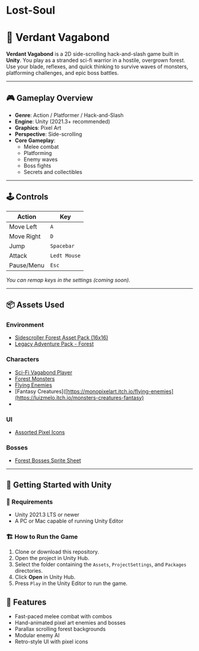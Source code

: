 # Lost-Soul
# 🌲 Verdant Vagabond

**Verdant Vagabond** is a 2D side-scrolling hack-and-slash game built in **Unity**. You play as a stranded sci-fi warrior in a hostile, overgrown forest. Use your blade, reflexes, and quick thinking to survive waves of monsters, platforming challenges, and epic boss battles.

---

## 🎮 Gameplay Overview

- **Genre**: Action / Platformer / Hack-and-Slash  
- **Engine**: Unity (2021.3+ recommended)  
- **Graphics**: Pixel Art  
- **Perspective**: Side-scrolling  
- **Core Gameplay**:  
  - Melee combat  
  - Platforming  
  - Enemy waves  
  - Boss fights  
  - Secrets and collectibles

---

## 🕹️ Controls

| Action          | Key         |
|-----------------|-------------|
| Move Left       | `A`         |
| Move Right      | `D`         |
| Jump            | `Spacebar`  |
| Attack          | `Ledt Mouse`|
| Pause/Menu      | `Esc`       |

*You can remap keys in the settings (coming soon).*

---

## 📦 Assets Used

### Environment
- [Sidescroller Forest Asset Pack (16x16)](https://anokolisa.itch.io/sidescroller-pixelart-sprites-asset-pack-forest-16x16)
- [Legacy Adventure Pack - Forest](https://anokolisa.itch.io/legacy-adventure-pack-forest)

### Characters
- [Sci-Fi Vagabond Player](https://pixramen.itch.io/2d-action-platformer-sci-fi-vagabond)
- [Forest Monsters](https://monopixelart.itch.io/forest-monsters-pixel-art)
- [Flying Enemies](https://monopixelart.itch.io/flying-enemies)
- [Fantasy Creatures]([https://monopixelart.itch.io/flying-enemies](https://luizmelo.itch.io/monsters-creatures-fantasy)
- 
### UI
- [Assorted Pixel Icons](https://quintino-pixels.itch.io/assorted-icons)

### Bosses
- [Forest Bosses Sprite Sheet](https://craftpix.net/freebies/free-forest-bosses-pixel-art-sprite-sheet-pack/)

---

## 🧰 Getting Started with Unity

### 🔧 Requirements
- Unity 2021.3 LTS or newer
- A PC or Mac capable of running Unity Editor

### 🏗️ How to Run the Game

1. Clone or download this repository.
2. Open the project in Unity Hub.
3. Select the folder containing the `Assets`, `ProjectSettings`, and `Packages` directories.
4. Click **Open** in Unity Hub.
5. Press `Play` in the Unity Editor to run the game.

## 🚀 Features

- Fast-paced melee combat with combos
- Hand-animated pixel art enemies and bosses
- Parallax scrolling forest backgrounds
- Modular enemy AI
- Retro-style UI with pixel icons
